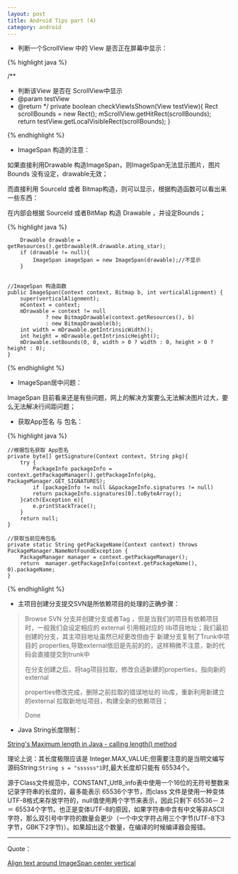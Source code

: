 ```yaml
---
layout: post
title: Android Tips part (4)
category: android
---
```


* 判断一个ScrollView 中的 View 是否正在屏幕中显示：

{% highlight java %}

/**
 * 判断该View 是否在 ScrollView中显示
 * @param testView
 * @return
 */
private boolean checkViewIsShown(View testView){
    Rect scrollBounds = new Rect();
    mScrollView.getHitRect(scrollBounds);
    return  testView.getLocalVisibleRect(scrollBounds);
}

{% endhighlight %}    


*  ImageSpan 构造的注意：

如果直接利用Drawable 构造ImageSpan，则ImageSpan无法显示图片，图片 Bounds 没有设定，drawable无效；

而直接利用 SourceId 或者 Bitmap构造，则可以显示，根据构造函数可以看出来一些东西：

在内部会根据 SourceId 或者BitMap 构造 Drawable ，并设定Bounds；

{% highlight java %}

        Drawable drawable = getResources().getDrawable(R.drawable.ating_star);
        if (drawable != null){
            ImageSpan imageSpan = new ImageSpan(drawable);//不显示
        }


    //ImageSpan 构造函数
    public ImageSpan(Context context, Bitmap b, int verticalAlignment) {
        super(verticalAlignment);
        mContext = context;
        mDrawable = context != null
                ? new BitmapDrawable(context.getResources(), b)
                : new BitmapDrawable(b);
        int width = mDrawable.getIntrinsicWidth();
        int height = mDrawable.getIntrinsicHeight();
        mDrawable.setBounds(0, 0, width > 0 ? width : 0, height > 0 ? height : 0); 
    }

{% endhighlight %}    

* ImageSpan居中问题：

ImageSpan 目前看来还是有些问题，网上的解决方案要么无法解决图片过大，要么无法解决行间距问题；



* 获取App签名 与 包名：


{% highlight java %}

    //根据包名获取 App签名
    private byte[] getSignature(Context context, String pkg){
        try {
            PackageInfo packageInfo = context.getPackageManager().getPackageInfo(pkg, PackageManager.GET_SIGNATURES);
            if (packageInfo != null &&packageInfo.signatures != null)
            return packageInfo.signatures[0].toByteArray();
        }catch(Exception e){
            e.printStackTrace();
        }
        return null;
    }

    //获取当前应用包名
    private static String getPackageName(Context context) throws PackageManager.NameNotFoundException {
        PackageManager manager = context.getPackageManager();
        return  manager.getPackageInfo(context.getPackageName(), 0).packageName;
    }

{% endhighlight %}  


* 主项目创建分支提交SVN是所依赖项目的处理的正确步骤：

> Browse SVN 分支并创建分支或者Tag ，但是当我们的项目有依赖项目时，一般我们会设定相应的 external 引用相对应的 lib项目地址；我们最初创建的分支，其主项目地址虽然已经更改但由于 新建分支复制了Trunk中项目的 properties,导致external依旧是先前的的，这样稍微不注意，新的代码会直接提交到trunk中
> 
> 在分支创建之后，将tag项目拉取，修改合适新建的properties，指向新的external
> 
>  properties修改完成，删除之前拉取的错误地址的 lib库，重新利用新建立的external 拉取新地址项目，构建全新的依赖项目；
>  
>  Done



*  Java String长度限制：

[String's Maximum length in Java - calling length() method](http://stackoverflow.com/questions/816142/strings-maximum-length-in-java-calling-length-method)

理论上说：其长度极限应该是 Integer.MAX_VALUE;但需要注意的是当明文编写源码String:`String s = "ssssss"1`时,最大长度却只能有 65534个。

源于Class文件规范中，CONSTANT\_Utf8\_info表中使用一个16位的无符号整数来记录字符串的长度的，最多能表示 65536个字节，而class 文件是使用一种变体UTF-8格式来存放字符的，null值使用两个字节来表示，因此只剩下 65536－ 2 ＝ 65534个字节。也正是变体UTF-8的原因，如果字符串中含有中文等非ASCII字符，那么双引号中字符的数量会更少（一个中文字符占用三个字节(UTF-8下3字节，GBK下2字节)）。如果超出这个数量，在编译的时候编译器会报错。











---

Quote：

[Align text around ImageSpan center vertical](http://stackoverflow.com/questions/25628258/align-text-around-imagespan-center-vertical)